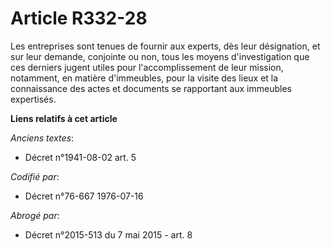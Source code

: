 # Article R332-28

Les entreprises sont tenues de fournir aux experts, dès leur désignation, et sur leur demande, conjointe ou non, tous les
moyens d'investigation que ces derniers jugent utiles pour l'accomplissement de leur mission, notamment, en matière
d'immeubles, pour la visite des lieux et la connaissance des actes et documents se rapportant aux immeubles expertisés.

**Liens relatifs à cet article**

_Anciens textes_:

  - Décret n°1941-08-02 art. 5

_Codifié par_:

  - Décret n°76-667 1976-07-16

_Abrogé par_:

  - Décret n°2015-513 du 7 mai 2015 - art. 8
